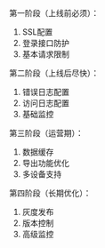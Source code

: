 第一阶段（上线前必须）：
1. SSL配置
2. 登录接口防护
3. 基本请求限制

第二阶段（上线后尽快）：
1. 错误日志配置
2. 访问日志配置
3. 基础监控

第三阶段（运营期）：
1. 数据缓存
2. 导出功能优化
3. 多设备支持

第四阶段（长期优化）：
1. 灰度发布
2. 版本控制
3. 高级监控
